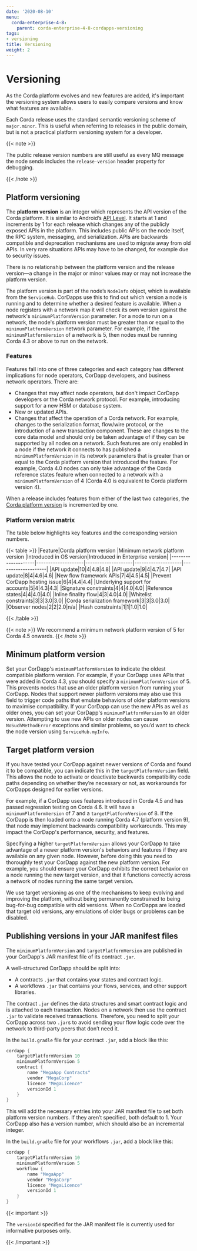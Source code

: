 ```yaml
---
date: '2020-08-10'
menu:
  corda-enterprise-4-8:
    parent: corda-enterprise-4-8-cordapps-versioning
tags:
- versioning
title: Versioning
weight: 2
---
```



# Versioning

As the Corda platform evolves and new features are added, it's important the versioning system allows users to easily compare versions and know what features are available.

Each Corda release uses the standard semantic versioning scheme of `major.minor`.
This is useful when referring to releases in the public domain, but is not a practical platform versioning system for a developer.

{{< note >}}

The public release version numbers are still useful as every MQ message the node sends includes the `release-version` header property for debugging.

{{< /note >}}

## Platform versioning

The **platform version** is an integer which represents the API version of the Corda platform.
It is similar to Android’s [API Level](https://developer.android.com/guide/topics/manifest/uses-sdk-element.html).
It starts at 1 and increments by 1 for each release which changes any of the publicly exposed APIs in the platform.
This includes public APIs on the node itself, the RPC system, messaging, and serialization. APIs are backwards
compatible and deprecation mechanisms are used to migrate away from old APIs. In very rare
situations APIs may have to be changed, for example due to security issues.

There is no relationship between the platform version
and the release version—a change in the major or minor values may or may not increase the platform version.

The platform version is part of the node’s `NodeInfo` object, which is available from the `ServiceHub`. CorDapps use this to
find out which version a node is running and to determine whether a desired feature is available. When a node
registers with a network map it will check its own version against the network's `minimumPlatformVersion` parameter.
For a node to run on a network, the node's platform version must be greater than or equal to the `minimumPlatformVersion` network parameter. For example, if the `minimumPlatformVersion` of a network is 5, then nodes must be running Corda 4.3 or above to run on the network.

### Features

Features fall into one of three categories and each category has different implications for node operators, CorDapp developers, and business network operators. There are:

* Changes that may affect node operators, but don't impact CorDapp developers or the Corda network protocol. For example, introducing support for a new HSM or database system.
* New or updated APIs.
* Changes that affect the operation of a Corda network. For example, changes to the serialization format, flow/wire protocol, or the introduction of a new transaction component. These are changes to the core data model and should only be taken advantage of if they can be supported by all nodes on a network. Such features are only enabled in a node if the network it connects to has published a `minimumPlatformVersion` in its network parameters that is greater than or equal to the Corda platform version that introduced the feature. For example, Corda 4.0 nodes can only take advantage of the Corda reference states feature when connected to a network with a `minimumPlatformVersion` of 4 (Corda 4.0 is equivalent to Corda platform version 4).

When a release includes features from either of the last two categories, the [Corda platform version](#platform-versioning) is incremented by one.

### Platform version matrix

The table below highlights key features and the corresponding version numbers.

{{< table >}}
|Feature|Corda platform version |Minimum network platform version |Introduced in OS version|Introduced in Enterprise version|
|--------------------|--------------------|--------------------|--------------------|--------------------|
|API update|10|4|4.8|4.8|
|API update|9|4|4.7|4.7|
|API update|8|4|4.6|4.6|
|New flow framework APIs|7|4|4.5|4.5|
|Prevent CorDapp hosting issue|6|4|4.4|4.4|
|Underlying support for accounts|5|4|4.3|4.3|
|Signature constraints|4|4|4.0|4.0|
|Reference states|4|4|4.0|4.0|
|Inline finality flow|4|3|4.0|4.0|
|Whitelist constraints|3|3|3.0|3.0|
|Corda serialization framework|3|3|3.0|3.0|
|Observer nodes|2|2|2.0|n/a|
|Hash constraints|1|1|1.0|1.0|

{{< /table >}}

{{< note >}}
We recommend a minimum network platform version of 5 for Corda 4.5 onwards.
{{< /note >}}

## Minimum platform version

Set your CorDapp's `minimumPlatformVersion` to indicate the oldest compatible platform version.
For example, if your CorDapp uses APIs that were added in Corda 4.3, you should specify a `minimumPlatformVersion` of 5.
This prevents nodes that use an older platform version from running your CorDapp. Nodes that support newer platform versions may also use this field to trigger code paths that emulate behaviors of older platform versions to maximise compatibility.
If your CorDapp can use the new APIs as well as older ones, you can set your CorDapp's `minimumPlatformVersion` to an older version.
Attempting to use new APIs on older nodes can cause `NoSuchMethodError` exceptions and similar problems, so you’d want to check the node version using `ServiceHub.myInfo`.

## Target platform version

If you have tested your CorDapp against newer versions of Corda and found it to be compatible, you can indicate this in the `targetPlatformVersion` field.
This allows the node to activate or deactivate backwards compatibility code paths depending on whether they’re necessary or not, as workarounds for CorDapps designed for earlier versions.

For example, if a CorDapp uses features introduced in Corda 4.5 and has passed regression testing on Corda 4.6. It will have a `minimumPlatformVersion` of 7 and a `targetPlatformVersion` of 8.
If the CorDapp is then loaded onto a node running Corda 4.7 (platform version 9), that node may implement backwards compatibility workarounds.
This may impact the CorDapp's performance, security, and features. 

Specifying a higher `targetPlatformVersion` allows your CorDapp to take advantage of a newer platform version's behaviors and features if they are available on any given node. However, before doing this you need to thoroughly test your CorDapp against the new platform version. For example, you should ensure your CorDapp exhibits the correct behavior on a node running the new target version, and that it functions
correctly across a network of nodes running the same target version.

We use target versioning as one of the mechanisms to keep evolving and improving the platform, without being permanently constrained to
being bug-for-bug compatible with old versions. When no CorDapps are loaded that target old versions, any emulations of older bugs or problems
can be disabled.


## Publishing versions in your JAR manifest files

The `minimumPlatformVersion` and `targetPlatformVersion` are published in your CorDapp's JAR manifest file of its contract `.jar`.

A well-structured CorDapp should be split into:

* A contracts `.jar` that contains your states and contract logic.
* A workflows `.jar` that contains your flows, services, and other support libraries.

The contract `.jar` defines the data structures and smart contract logic and is attached to each transaction. Nodes on a network then use the contract `.jar` to validate received transactions. Therefore, you need to split your CorDapp across two `.jar`s to avoid sending your flow logic code over the network to third-party peers that don’t need it.

In the `build.gradle` file for your contract `.jar`, add a block like this:

```kotlin
cordapp {
    targetPlatformVersion 10
    minimumPlatformVersion 5
    contract {
        name "MegaApp Contracts"
        vendor "MegaCorp"
        licence "MegaLicence"
        versionId 1
    }
}
```

This will add the necessary entries into your JAR manifest file to set both platform version numbers. If they aren’t specified, both default to 1.
Your CorDapp also has a version number, which should also be an incremental integer.

In the `build.gradle` file for your workflows `.jar`, add a block like this:

```kotlin
cordapp {
    targetPlatformVersion 10
    minimumPlatformVersion 5
    workflow {
        name "MegaApp"
        vendor "MegaCorp"
        licence "MegaLicence"
        versionId 1
    }
}
```

{{< important >}}

The `versionId` specified for the JAR manifest file is currently used for informative purposes only.

{{< /important >}}
